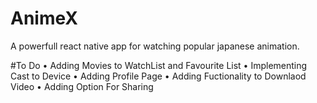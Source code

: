 # AnimeX
A powerfull react native app for watching popular japanese animation.


#To Do
• Adding Movies to WatchList and Favourite List
• Implementing Cast to Device
• Adding Profile Page
• Adding Fuctionality to Downlaod Video
• Adding Option For Sharing
